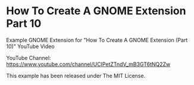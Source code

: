 # How To Create A GNOME Extension Part 10

Example GNOME Extension for "How To Create A GNOME Extension (Part 10)"
YouTube Video

YouTube Channel:
https://www.youtube.com/channel/UCIPetZTndV_mB3GT6tNQ2Zw

This example has been released under The MIT License.